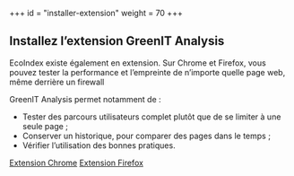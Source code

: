 +++
id = "installer-extension"
weight = 70
+++

## Installez l’extension GreenIT Analysis

EcoIndex existe également en extension. Sur Chrome et Firefox, vous pouvez tester la performance et l’empreinte de
n’importe quelle page web, même derrière un firewall

GreenIT Analysis permet notamment de :

- Tester des parcours utilisateurs complet plutôt que de se limiter à une seule page ;
- Conserver un historique, pour comparer des pages dans le temps ;
- Vérifier l’utilisation des bonnes pratiques.

[Extension Chrome](https://chrome.google.com/webstore/detail/greenit-analysis/mofbfhffeklkbebfclfaiifefjflcpad?hl=fr)
[Extension Firefox](https://addons.mozilla.org/fr/firefox/addon/greenit-analysis/)
